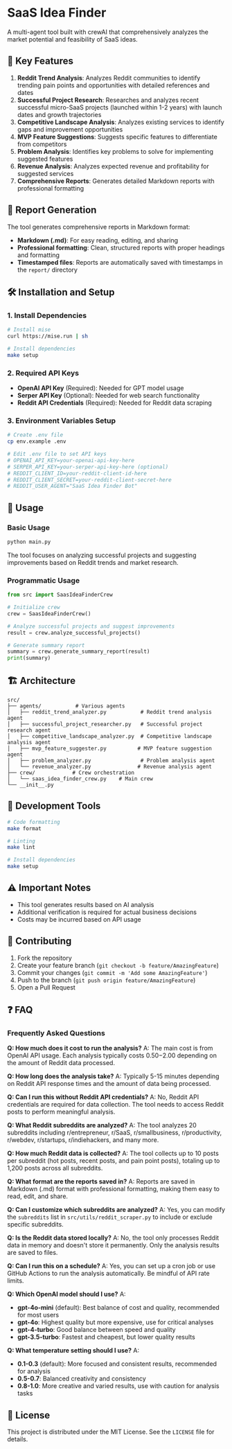 # SaaS Idea Finder

A multi-agent tool built with crewAI that comprehensively analyzes the market potential and feasibility of SaaS ideas.

## 🚀 Key Features

1. **Reddit Trend Analysis**: Analyzes Reddit communities to identify trending pain points and opportunities with detailed references and dates
2. **Successful Project Research**: Researches and analyzes recent successful micro-SaaS projects (launched within 1-2 years) with launch dates and growth trajectories
3. **Competitive Landscape Analysis**: Analyzes existing services to identify gaps and improvement opportunities
4. **MVP Feature Suggestions**: Suggests specific features to differentiate from competitors
5. **Problem Analysis**: Identifies key problems to solve for implementing suggested features
6. **Revenue Analysis**: Analyzes expected revenue and profitability for suggested services
7. **Comprehensive Reports**: Generates detailed Markdown reports with professional formatting

## 📄 Report Generation

The tool generates comprehensive reports in Markdown format:
- **Markdown (.md)**: For easy reading, editing, and sharing
- **Professional formatting**: Clean, structured reports with proper headings and formatting
- **Timestamped files**: Reports are automatically saved with timestamps in the `report/` directory

## 🛠️ Installation and Setup

### 1. Install Dependencies

```bash
# Install mise
curl https://mise.run | sh

# Install dependencies
make setup
```

### 2. Required API Keys

- **OpenAI API Key** (Required): Needed for GPT model usage
- **Serper API Key** (Optional): Needed for web search functionality
- **Reddit API Credentials** (Required): Needed for Reddit data scraping

### 3. Environment Variables Setup

```bash
# Create .env file
cp env.example .env

# Edit .env file to set API keys
# OPENAI_API_KEY=your-openai-api-key-here
# SERPER_API_KEY=your-serper-api-key-here (optional)
# REDDIT_CLIENT_ID=your-reddit-client-id-here
# REDDIT_CLIENT_SECRET=your-reddit-client-secret-here
# REDDIT_USER_AGENT="SaaS Idea Finder Bot"
```

## 🎯 Usage

### Basic Usage

```bash
python main.py
```

The tool focuses on analyzing successful projects and suggesting improvements based on Reddit trends and market research.

### Programmatic Usage

```python
from src import SaasIdeaFinderCrew

# Initialize crew
crew = SaasIdeaFinderCrew()

# Analyze successful projects and suggest improvements
result = crew.analyze_successful_projects()

# Generate summary report
summary = crew.generate_summary_report(result)
print(summary)
```

## 🏗️ Architecture

```
src/
├── agents/           # Various agents
│   ├── reddit_trend_analyzer.py           # Reddit trend analysis agent
│   ├── successful_project_researcher.py   # Successful project research agent
│   ├── competitive_landscape_analyzer.py  # Competitive landscape analysis agent
│   ├── mvp_feature_suggester.py          # MVP feature suggestion agent
│   ├── problem_analyzer.py                # Problem analysis agent
│   └── revenue_analyzer.py               # Revenue analysis agent
├── crew/            # Crew orchestration
│   └── saas_idea_finder_crew.py    # Main crew
└── __init__.py
```

## 🔧 Development Tools

```bash
# Code formatting
make format

# Linting
make lint

# Install dependencies
make setup
```

## ⚠️ Important Notes

- This tool generates results based on AI analysis
- Additional verification is required for actual business decisions
- Costs may be incurred based on API usage

## 🤝 Contributing

1. Fork the repository
2. Create your feature branch (`git checkout -b feature/AmazingFeature`)
3. Commit your changes (`git commit -m 'Add some AmazingFeature'`)
4. Push to the branch (`git push origin feature/AmazingFeature`)
5. Open a Pull Request

## ❓ FAQ

### Frequently Asked Questions

**Q: How much does it cost to run the analysis?**
A: The main cost is from OpenAI API usage. Each analysis typically costs $0.50-$2.00 depending on the amount of Reddit data processed.

**Q: How long does the analysis take?**
A: Typically 5-15 minutes depending on Reddit API response times and the amount of data being processed.

**Q: Can I run this without Reddit API credentials?**
A: No, Reddit API credentials are required for data collection. The tool needs to access Reddit posts to perform meaningful analysis.

**Q: What Reddit subreddits are analyzed?**
A: The tool analyzes 20 subreddits including r/entrepreneur, r/SaaS, r/smallbusiness, r/productivity, r/webdev, r/startups, r/indiehackers, and many more.

**Q: How much Reddit data is collected?**
A: The tool collects up to 10 posts per subreddit (hot posts, recent posts, and pain point posts), totaling up to 1,200 posts across all subreddits.

**Q: What format are the reports saved in?**
A: Reports are saved in Markdown (.md) format with professional formatting, making them easy to read, edit, and share.

**Q: Can I customize which subreddits are analyzed?**
A: Yes, you can modify the `subreddits` list in `src/utils/reddit_scraper.py` to include or exclude specific subreddits.

**Q: Is the Reddit data stored locally?**
A: No, the tool only processes Reddit data in memory and doesn't store it permanently. Only the analysis results are saved to files.

**Q: Can I run this on a schedule?**
A: Yes, you can set up a cron job or use GitHub Actions to run the analysis automatically. Be mindful of API rate limits.

**Q: Which OpenAI model should I use?**
A: 
- **gpt-4o-mini** (default): Best balance of cost and quality, recommended for most users
- **gpt-4o**: Highest quality but more expensive, use for critical analyses
- **gpt-4-turbo**: Good balance between speed and quality
- **gpt-3.5-turbo**: Fastest and cheapest, but lower quality results

**Q: What temperature setting should I use?**
A:
- **0.1-0.3** (default): More focused and consistent results, recommended for analysis
- **0.5-0.7**: Balanced creativity and consistency
- **0.8-1.0**: More creative and varied results, use with caution for analysis tasks

## 📄 License

This project is distributed under the MIT License. See the `LICENSE` file for details.